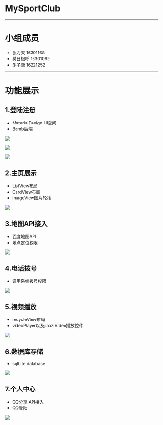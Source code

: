 # **MySportClub**

----------

# 小组成员 
+ 张力天      16301168 
+ 莫日根呼    16301099
+ 朱子潇      16221252

----------

# 功能展示
## 1.登陆注册
+ MaterialDesign UI空间
+ Bomb后端

![](/screenShot/login.gif)

![](/screenShot/login1.gif)

![](/screenShot/login2.gif)

## 2.主页展示

+ ListView布局
+ CardView布局
+ imageView图片轮播

![](/screenShot/homePage.gif)
## 3.地图API接入
+ 百度地图API
+ 地点定位权限

![](/screenShot/map.gif)
## 4.电话拨号
+ 调用系统拨号权限

![](/screenShot/phone.gif)
## 5.视频播放
+ recycleView布局
+ videoPlayer以及jiaoziVideo播放控件

![](/screenShot/video.gif)
## 6.数据库存储
+ sqlLite database

![](/screenShot/database.gif)
## 7.个人中心
+ QQ分享 API接入
+ QQ登陆

![](/screenShot/user.gif)

